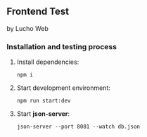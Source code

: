 ## Frontend Test
by Lucho Web

### Installation and testing process

1. Install dependencies: 

    `npm i`


2. Start development environment:

    `npm run start:dev`
   

3. Start **json-server**:

    `json-server --port 8081 --watch db.json`
